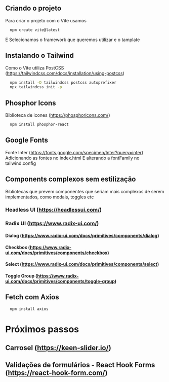 ## Criando o projeto
Para criar o projeto com o Vite usamos

``` bash
  npm create vite@latest
```

E Selecionamos o framework que queremos utilizar e o tamplate


## Instalando o Tailwind
Como o Vite utiliza PostCSS (https://tailwindcss.com/docs/installation/using-postcss)

``` bash
  npm install -D tailwindcss postcss autoprefixer
  npx tailwindcss init -p
```

## Phosphor Icons
Biblioteca de icones (https://phosphoricons.com/)

``` bash
  npm install phosphor-react
```

## Google Fonts
Fonte Inter (https://fonts.google.com/specimen/Inter?query=inter)
Adicionando as fontes no index.html
E alterando a fontFamily no tailwind.config

## Components complexos sem estilização
Bibliotecas que prevem componentes que seriam mais complexos de serem implementados, como modais, toggles etc

### Headless UI (https://headlessui.com/)

### Radix UI (https://www.radix-ui.com/)
#### Dialog (https://www.radix-ui.com/docs/primitives/components/dialog)
#### Checkbox (https://www.radix-ui.com/docs/primitives/components/checkbox)
#### Select (https://www.radix-ui.com/docs/primitives/components/select)
#### Toggle Group (https://www.radix-ui.com/docs/primitives/components/toggle-group)

## Fetch com Axios
``` bash
  npm install axios
```


# Próximos passos
## Carrosel (https://keen-slider.io/)
## Validações de formulários - React Hook Forms (https://react-hook-form.com/)